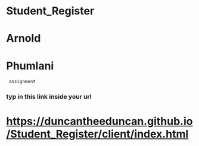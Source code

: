 # Student_Register

# Arnold 
# Phumlani
     assignment

### typ in this link inside your url

# https://duncantheeduncan.github.io/Student_Register/client/index.html
